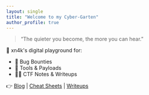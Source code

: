```yaml
---
layout: single
title: "Welcome to my Cyber-Garten"
author_profile: true
---
```


> “The quieter you become, the more you can hear.”

👾 xn4k's digital playground for:
- 🧠 Bug Bounties
- 🧰 Tools & Payloads
- 🧙‍♂️ CTF Notes & Writeups

👉 [Blog](/blog/) | [Cheat Sheets](/cheatsheets/) | [Writeups](/writeups/)
